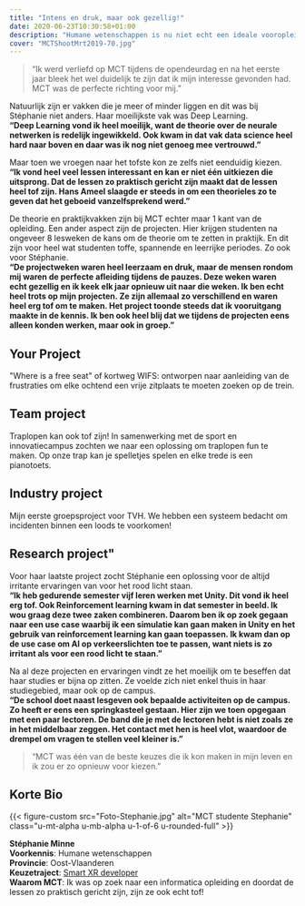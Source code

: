 ```yaml
---
title: "Intens en druk, maar ook gezellig!"
date: 2020-06-23T10:30:58+01:00
description: "Humane wetenschappen is nu niet echt een ideale vooropleiding om MCT te studeren maar dit weerhield Stéphanie niet om toch op zoek te gaan naar een unieke informatica opleiding. Haar familie en vrienden reageerden verrast op haar studiekeuze, maar ze werd gesteund door iedereen!"
cover: "MCTShootMrt2019-70.jpg"
---
```


> “Ik werd verliefd op MCT tijdens de opendeurdag en na het eerste jaar bleek het wel duidelijk te zijn dat ik mijn interesse gevonden had. MCT was de perfecte richting voor mij.”

Natuurlijk zijn er vakken die je meer of minder liggen en dit was bij Stéphanie niet anders. Haar moeilijkste vak was Deep Learning.  
__“Deep Learning vond ik heel moeilijk, want de theorie over de neurale netwerken is redelijk ingewikkeld. Ook kwam in dat vak data science heel hard naar boven en daar was ik nog niet genoeg mee vertrouwd.”__

Maar toen we vroegen naar het tofste kon ze zelfs niet eenduidig kiezen.  
__“Ik vond heel veel lessen interessant en kan er niet één uitkiezen die uitsprong. Dat de lessen zo praktisch gericht zijn maakt dat de lessen heel tof zijn. Hans Ameel slaagde er steeds in om een theorieles zo te geven dat het geboeid vanzelfsprekend werd.”__

De theorie en praktijkvakken zijn bij MCT echter maar 1 kant van de opleiding. Een ander aspect zijn de projecten. Hier krijgen studenten na ongeveer 8 lesweken de kans om de theorie om te zetten in praktijk. En dit zijn voor heel wat studenten toffe, spannende en leerrijke periodes. Zo ook voor Stéphanie.  
__“De projectweken waren heel leerzaam en druk, maar de mensen rondom mij waren de perfecte afleiding tijdens de pauzes. Deze weken waren echt gezellig en ik keek elk jaar opnieuw uit naar die weken. Ik ben echt heel trots op mijn projecten. Ze zijn allemaal zo verschillend en waren heel erg tof om te maken. Het project toonde steeds dat ik vooruitgang maakte in de kennis. Ik ben ook heel blij dat we tijdens de projecten eens alleen konden werken, maar ook in groep.”__

## Your Project
"Where is a free seat" of kortweg WIFS: ontworpen naar aanleiding van de frustraties om elke ochtend een vrije zitplaats te moeten zoeken op de trein. 

## Team project

Traplopen kan ook tof zijn! In samenwerking met de sport en innovatiecampus zochten we naar een oplossing om traplopen fun te maken. Op onze trap kan je spelletjes spelen en elke trede is een pianotoets. 

## Industry project

Mijn eerste groepsproject voor TVH. We hebben een systeem bedacht om incidenten binnen een loods te voorkomen!

## Research project"

Voor haar laatste project zocht Stéphanie een oplossing voor de altijd irritante ervaringen van voor het rood licht staan.  
__“Ik heb gedurende semester vijf leren werken met Unity. Dit vond ik heel erg tof. Ook Reinforcement learning kwam in dat semester in beeld. Ik wou graag deze twee zaken combineren. Daarom ben ik op zoek gegaan naar een use case waarbij ik een simulatie kan gaan maken in Unity en het gebruik van reinforcement learning kan gaan toepassen. Ik kwam dan op de use case om AI op verkeerslichten toe te passen, want niets is zo irritant als voor een rood licht te staan.”__

Na al deze projecten en ervaringen vindt ze het moeilijk om te beseffen dat haar studies er bijna op zitten. Ze voelde zich niet enkel thuis in haar studiegebied, maar ook op de campus.  
__“De school doet naast lesgeven ook bepaalde activiteiten op de campus. Zo heeft er eens een springkasteel gestaan. Hier zijn we toen opgegaan met een paar lectoren. De band die je met de lectoren hebt is niet zoals ze in het middelbaar zeggen. Het contact met hen is heel vlot, waardoor de drempel om vragen te stellen veel kleiner is.”__

> “MCT was één van de beste keuzes die ik kon maken in mijn leven en ik zou er zo opnieuw voor kiezen.”

## Korte Bio

{{< figure-custom src="Foto-Stephanie.jpg" alt="MCT studente Stephanie" class="u-mt-alpha u-mb-alpha u-1-of-6 u-rounded-full" >}}

**Stéphanie Minne**  
**Voorkennis**: Humane wetenschappen  
**Provincie**: Oost-Vlaanderen  
**Keuzetraject**: [Smart XR developer](/programma/xr-developer/)  
**Waarom MCT**: Ik was op zoek naar een informatica opleiding en doordat de lessen zo praktisch gericht zijn, zijn ze ook echt tof!
